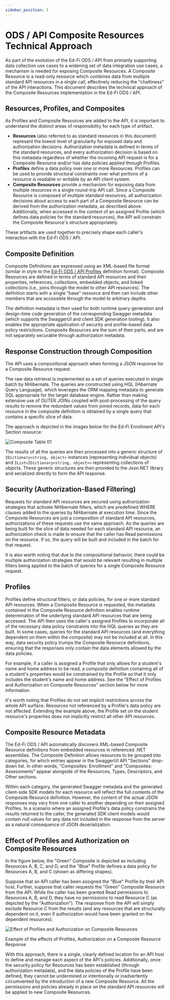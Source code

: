 ```yaml
---
sidebar_position: 5
---
```


# ODS / API Composite Resources Technical Approach

As part of the evolution of the Ed-Fi ODS / API from primarily supporting data collection use cases to a widening set of data integration use cases, a mechanism is needed for exposing Composite Resources. A Composite
Resource is a read-only resource which combines data from multiple standard API
resources in a single call, effectively reducing the "chattiness" of the API
interactions. This document describes the technical approach of the Composite
Resources implementation in the Ed-Fi ODS / API.

## Resources, Profiles, and Composites

As Profiles and Composite Resources are added to the API, it is important to
understand the distinct areas of responsibility for each type of artifact.

* **Resources** (also referred to as standard resources in this document) represent the lowest
level of granularity for exposed data and authorization decisions. Authorization
metadata is defined in terms of the standard resources, and every authorization
decision is based on this metadata regardless of whether the incoming API
request is for a Composite Resource and/or has data policies applied through
Profiles.
* **Profiles** define a data policy over one or more Resources. Profiles can be used to
provide structural constraints over what portions of a resource is readable or
writable by an API client system.
* **Composite Resources** provide a mechanism for exposing data from multiple resources in a single
round-trip API call. Since a Composite Resource is composed of multiple standard
resources, all authorization decisions about access to each part of a Composite
Resource can be derived from the authorization metadata, as described above.
Additionally, when accessed in the context of an assigned Profile (which defines data
policies for the standard resources), the API will constrain the Composite
Resource's structure appropriately.

These artifacts are used together to precisely shape each caller's interaction
with the Ed-Fi ODS / API.

## Composite Definition

Composite Definitions are expressed using an XML-based file format (similar in
style to the [Ed-Fi ODS / API Profiles](https://edfi.atlassian.net/wiki/spaces/ODSAPIS3V54/pages/22774352/API+Profiles) definition format). Composite Resources are defined in terms of standard API
resources and their properties, references, collections, embedded objects, and
linked collections (i.e., joins through the model to other API resources). The
definition starts with a single "base" resource and then can include other members
that are accessible through the model to arbitrary depths.

The definition metadata is then used for both runtime query generation and
design-time code generation of the corresponding Swagger metadata (which supports the
SwaggerUI and client SDK generation tooling). It also enables the appropriate
application of security and profile-based data policy restrictions. Composite
Resources are the sum of their parts, and are not separately securable through
authorization metadata.

## Response Construction through Composition

The API uses a compositional approach when forming a JSON response for a
Composite Resource request.

The raw data retrieval is implemented as a set of queries executed in single
batch by NHibernate. The queries are constructed using HQL (Hibernate Query
Language), which leverages the ORM mapping metadata to generate SQL appropriate for the
target database engine. Rather than making extensive use of OUTER JOINs coupled
with post-processing of the query results to remove the redundant values from
joined records, data for each resource in the composite definition is obtained by
a single query that contains a specific slice of data.

The approach is depicted in the images below for the Ed-Fi Enrollment API's
Section resource:

![Composite Table 01](https://edfi.atlassian.net/wiki/download/attachments/22774874/Composite-Table-01-1.png?version=1&modificationDate=1641861367247&cacheVersion=1&api=v2)

The results of all the queries are then processed into a generic structure of `IDictionary<string, object>` instances (representing individual objects) and `IList<IDictionary<string, object>>` representing collections of objects. These generic structures are then provided
to the Json.NET library and serialized directly to form the API response.

## Security (Authorization-Based Filtering)

Requests for standard API resources are secured using authorization strategies
that activate NHibernate filters, which are predefined WHERE clauses added to the
queries by NHibernate at execution time. Since the Composite Resources are just
a composition of standard API resources, authorizations of these requests use
the same approach. As the queries are being built for the slice of data needed
for each standard API resource, an authorization check is made to ensure that the
caller has Read permissions on the resource. If so, the query will be built and
included in the batch for that request.

It is also worth noting that due to the compositional behavior, there could be
multiple authorization strategies that would be relevant resulting in multiple
filters being applied to the batch of queries for a single Composite Resource
request.

## Profiles

Profiles define structural filters, or data policies, for one or more standard
API resources. When a Composite Resource is requested, the metadata contained in
the Composite Resource definition enables runtime determination of the
underlying standard API resources that are being accessed. The API then uses the caller's
assigned Profiles to incorporate all of the necessary data policy constraints
into the HQL queries as they are built. In some cases, queries for the standard
API resources (and everything dependent on them within the composite) may not be
included at all. In this way, data security policy trumps the Composite Resource
definitions, ensuring that the responses only contain the data elements allowed
by the data policies.

For example, if a caller is assigned a Profile that only allows for a student's
name and home address to be read, a composite definition containing all of a
student's properties would be constrained by the Profile so that it only includes
the student's name and home address. See the "Effect of Profiles and
Authorization on Composite Resources" section below for more information.

It's worth noting that Profiles do not set implicit restrictions across the
whole API surface. Resources not referenced by a Profile's data policy are not
affected. Extending the example above, the Profile set on the student resource's
properties does not implicitly restrict all other API resources.

## Composite Resource Metadata

The Ed-Fi ODS / API automatically discovers XML-based Composite Resource
definitions from embedded resources in referenced .NET assemblies. The Composite
Definition allows resources to be grouped into categories, for which entries appear in
the SwaggerUI API "Sections" drop-down list. In other words, "Composites:
Enrollment" and "Composites: Assessments" appear alongside of the Resources, Types,
Descriptors, and Other sections.

Within each category, the generated Swagger metadata and the generated
client-side SDK models for each resource will reflect the full contents of the Composite
Resource definition. However, the content of the actual JSON responses may vary
from one caller to another depending on their assigned Profiles. In a scenario
where an assigned Profile's data policy constrains the results returned to the
caller, the generated SDK client models would contain null values for any data not
included in the response from the server as a natural consequence of JSON
deserialization.

## Effect of Profiles and Authorization on Composite Resources

In the figure below, the "Green" Composite is depicted as including Resources A,
B, C, and D, and the "Blue" Profile defines a data policy for Resources A, B,
and C (shown as differing shapes).

Suppose that an API caller has been assigned the "Blue" Profile by their API
host. Further, suppose that caller requests the "Green" Composite Resource from the
API. While the caller has been granted Read permissions to Resources A, B, and
D, they have no permissions to read Resource C (as depicted by the
"Authorization"). The response from the API will simply exclude Resource C from the results
(and any resources that are structurally dependent on it, even if authorization
would have been granted on the dependent resources).

![Effect of Profiles and Authorization on Composite Resources](https://edfi.atlassian.net/wiki/download/attachments/22774874/composite-fig-01.png?version=1&modificationDate=1641861368285&cacheVersion=1&api=v2)

Example of the effects of Profiles, Authorization on a Composite Resource
Response

With this approach, there is a single, clearly defined location for an API host
to define and manage each aspect of the API's policies. Additionally, once the
security policy for Resources has been established (through authorization
metadata), and the data policies of the Profile have been defined, they cannot be
undermined or intentionally or inadvertently circumvented by the introduction of a
new Composite Resource. All the permissions and policies already in place on the
standard API resources will be applied to new Composite Resources.
